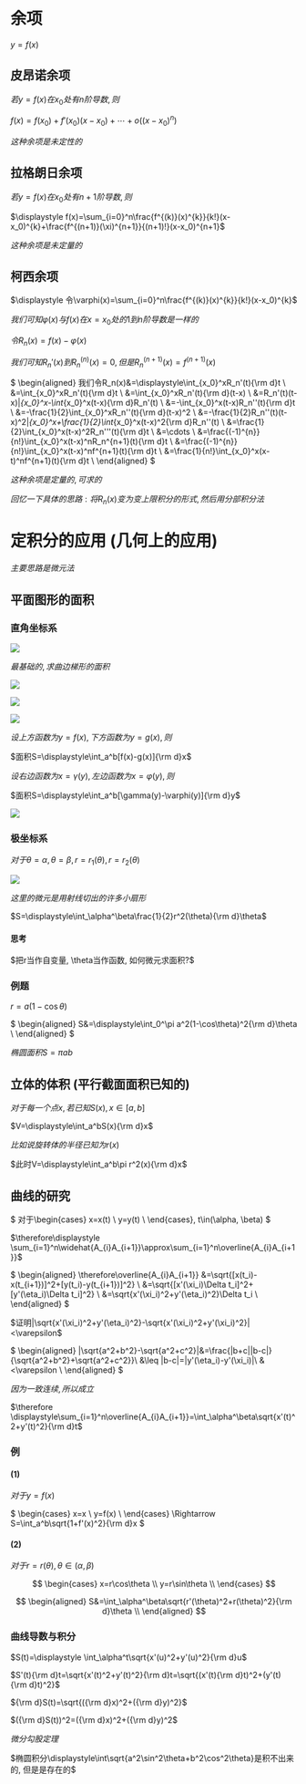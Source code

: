 # 余项

$y=f(x)$

## 皮昂诺余项

$若y=f(x)在x_0处有n阶导数, 则$

$\displaystyle f(x)=f(x_0)+f'(x_0)(x-x_0)+\cdots +o((x-x_0)^n)$

$这种余项是未定性的$

## 拉格朗日余项

$若y=f(x)在x_0处有n+1阶导数, 则$

$\displaystyle f(x)=\sum_{i=0}^n\frac{f^{(k)}(x)^{k}}{k!}(x-x_0)^{k}+\frac{f^{(n+1)}(\xi)^{n+1}}{(n+1)!}(x-x_0)^{n+1}$

$这种余项是未定量的$

## 柯西余项

$\displaystyle 令\varphi(x)=\sum_{i=0}^n\frac{f^{(k)}(x)^{k}}{k!}(x-x_0)^{k}$

$我们可知\varphi(x)与f(x)在x=x_0处的1到n阶导数是一样的$

$令R_n(x)=f(x)-\varphi(x)$

$我们可知R_n'(x)到R_n^{(n)}(x)=0, 但是R_n^{(n+1)}(x)=f^{(n+1)}(x)$

$
\begin{aligned}
我们令R_n(x)&=\displaystyle\int_{x_0}^xR_n'(t){\rm d}t \\
&=\int_{x_0}^xR_n'(t){\rm d}t \\
&=\int_{x_0}^xR_n'(t){\rm d}(t-x) \\
&=R_n'(t)(t-x)|_{x_0}^x-\int_{x_0}^x(t-x){\rm d}R_n'(t) \\
&=-\int_{x_0}^x(t-x)R_n''(t){\rm d}t \\
&=-\frac{1}{2}\int_{x_0}^xR_n''(t){\rm d}(t-x)^2 \\
&=-\frac{1}{2}R_n''(t)(t-x)^2|_{x_0}^x+\frac{1}{2}\int_{x_0}^x(t-x)^2{\rm d}R_n''(t) \\
&=\frac{1}{2}\int_{x_0}^x(t-x)^2R_n'''(t){\rm d}t \\
&=\cdots \\
&=\frac{(-1)^{n}}{n!}\int_{x_0}^x(t-x)^nR_n^{n+1}(t){\rm d}t \\
&=\frac{(-1)^{n}}{n!}\int_{x_0}^x(t-x)^nf^{n+1}(t){\rm d}t \\
&=\frac{1}{n!}\int_{x_0}^x(x-t)^nf^{n+1}(t){\rm d}t \\
\end{aligned}
$

$这种余项是定量的, 可求的$

$回忆一下具体的思路: 将R_n(x)变为变上限积分的形式, 然后用分部积分法$


# 定积分的应用 (几何上的应用)

$主要思路是微元法$

## 平面图形的面积

### 直角坐标系

![](./image/2020-12-17-14-36-00.png)

$最基础的, 求曲边梯形的面积$

![](./image/2020-12-17-14-37-45.png)

![](./image/2020-12-17-14-48-31.png)

![](./image/2020-12-17-14-50-22.png)

$设上方函数为y=f(x), 下方函数为y=g(x), 则$

$面积S=\displaystyle\int_a^b[f(x)-g(x)]{\rm d}x$

$设右边函数为x=\gamma(y), 左边函数为x=\varphi(y), 则$

$面积S=\displaystyle\int_a^b[\gamma(y)-\varphi(y)]{\rm d}y$

![](./image/2020-12-17-15-07-55.png)

### 极坐标系

$对于\theta=\alpha, \theta=\beta, r=r_1(\theta), r=r_2(\theta)$

![](./image/2020-12-17-15-19-59.png)

$这里的微元是用射线切出的许多小扇形$

$S=\displaystyle\int_\alpha^\beta\frac{1}{2}r^2(\theta){\rm d}\theta$

#### 思考

$把r当作自变量, \theta当作函数, 如何微元求面积?$

### 例题

$r=a(1-\cos\theta)$

$
\begin{aligned}
S&=\displaystyle\int_0^\pi a^2(1-\cos\theta)^2{\rm d}\theta \\
\end{aligned}
$

$椭圆面积S=\pi ab$

## 立体的体积 (平行截面面积已知的)

$对于每一个点x, 若已知S(x), x\in [a,b]$

$V=\displaystyle\int_a^bS(x){\rm d}x$

$比如说旋转体的半径已知为r(x)$

$此时V=\displaystyle\int_a^b\pi r^2(x){\rm d}x$

## 曲线的研究

$
对于\begin{cases}
x=x(t) \\
y=y(t) \\
\end{cases}, t\in(\alpha, \beta)
$

$\therefore\displaystyle \sum_{i=1}^n\widehat{A_{i}A_{i+1}}\approx\sum_{i=1}^n\overline{A_{i}A_{i+1}}$

$
\begin{aligned}
\therefore\overline{A_{i}A_{i+1}}
&=\sqrt{[x(t_i)-x(t_{i+1})]^2+[y(t_i)-y(t_{i+1})]^2} \\
&=\sqrt{[x'(\xi_i)\Delta t_i]^2+[y'(\eta_i)\Delta t_i]^2} \\
&=\sqrt{x'(\xi_i)^2+y'(\eta_i)^2}\Delta t_i \\
\end{aligned}
$

$证明|\sqrt{x'(\xi_i)^2+y'(\eta_i)^2}-\sqrt{x'(\xi_i)^2+y'(\xi_i)^2}|<\varepsilon$

$
\begin{aligned}
|\sqrt{a^2+b^2}-\sqrt{a^2+c^2}|&=\frac{|b+c||b-c|}{\sqrt{a^2+b^2}+\sqrt{a^2+c^2}}\\
&\leq |b-c|=|y'(\eta_i)-y'(\xi_i)|\\
&<\varepsilon \\
\end{aligned}
$

$因为一致连续, 所以成立$

$\therefore \displaystyle\sum_{i=1}^n\overline{A_{i}A_{i+1}}=\int_\alpha^\beta\sqrt{x'(t)^2+y'(t)^2}{\rm d}t$

### 例

#### (1)

$对于y=f(x)$

$
\begin{cases}
x=x \\
y=f(x) \\
\end{cases}
\Rightarrow
S=\int_a^b\sqrt{1+f'(x)^2}{\rm d}x
$

#### (2)

$对于r=r(\theta), \theta\in(\alpha, \beta)$

$$
\begin{cases}
x=r\cos\theta \\
y=r\sin\theta \\
\end{cases}
$$

$$
\begin{aligned}
S&=\int_\alpha^\beta\sqrt{r'(\theta)^2+r(\theta)^2}{\rm d}\theta \\
\end{aligned}
$$


### 曲线导数与积分

$S(t)=\displaystyle \int_\alpha^t\sqrt{x'(u)^2+y'(u)^2}{\rm d}u$

$S'(t){\rm d}t=\sqrt{x'(t)^2+y'(t)^2}{\rm d}t=\sqrt{(x'(t){\rm d}t)^2+(y'(t){\rm d}t)^2}$

${\rm d}S(t)=\sqrt{({\rm d}x)^2+({\rm d}y)^2}$

$({\rm d}S(t))^2=({\rm d}x)^2+({\rm d}y)^2$

$微分勾股定理$


$椭圆积分\displaystyle\int\sqrt{a^2\sin^2\theta+b^2\cos^2\theta}是积不出来的, 但是是存在的$
